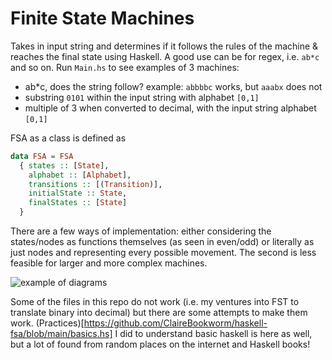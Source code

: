# Finite State Machines 

Takes in input string and determines if it follows the rules of the machine & reaches the final state using Haskell. A good use can be for regex, i.e. `ab*c` and so on. Run `Main.hs` to see examples of 3 machines:
- ab*c, does the string follow? example: `abbbbc` works, but `aaabx` does not
- substring `0101` within the input string with alphabet `[0,1]`
- multiple of 3 when converted to decimal, with the input string alphabet `[0,1]` 

FSA as a class is defined as

```haskell
data FSA = FSA
  { states :: [State],
    alphabet :: [Alphabet],
    transitions :: [(Transition)],
    initialState :: State,
    finalStates :: [State]
  }
```

There are a few ways of implementation: either considering the states/nodes as functions themselves (as seen in even/odd) or literally as just nodes and representing every possible movement. The second is less feasible for larger and more complex machines. 

![example of diagrams](https://cloud-il9tnmasw-hack-club-bot.vercel.app/0img_6494.jpg)

Some of the files in this repo do not work (i.e. my ventures into FST to translate binary into decimal) but there are some attempts to make them work. (Practices)[https://github.com/ClaireBookworm/haskell-fsa/blob/main/basics.hs] I did to understand basic haskell is here as well, but a lot of found from random places on the internet and Haskell books!